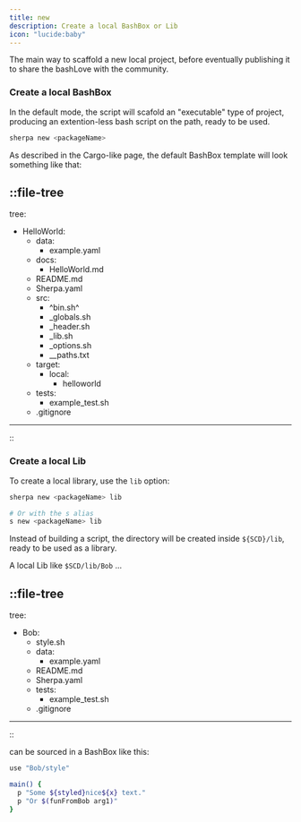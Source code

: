 ```yaml
---
title: new
description: Create a local BashBox or Lib
icon: "lucide:baby"
---
```


The main way to scaffold a new local project, before eventually publishing it to share the bashLove with the community.

### Create a local BashBox

In the default mode, the script will scafold an "executable" type of project, producing an extention-less bash script on the path, ready to be used.

```bash
sherpa new <packageName>
```

As described in the Cargo-like page, the default BashBox template will look something like that:

::file-tree
---
tree:
  - HelloWorld:
    - data:
      - example.yaml
    - docs:
      - HelloWorld.md
    - README.md
    - Sherpa.yaml
    - src:
      - ^bin.sh^ 
      - _globals.sh
      - _header.sh
      - _lib.sh
      - _options.sh
      - __paths.txt
    - target:
      - local:
        - helloworld
    - tests: 
      - example_test.sh
    - .gitignore
---
::

### Create a local Lib

To create a local library, use the `lib` option:

```bash
sherpa new <packageName> lib

# Or with the s alias
s new <packageName> lib
```

Instead of building a script, the directory will be created inside `${SCD}/lib`, ready to be used as a library.

A local Lib like `$SCD/lib/Bob` ... 

::file-tree
---
tree:
  - Bob:
    - style.sh
    - data:
      - example.yaml
    - README.md
    - Sherpa.yaml
    - tests: 
      - example_test.sh
    - .gitignore
---
::

can be sourced in a BashBox like this:

```bash [../src/bin.sh]
use "Bob/style"

main() {  
  p "Some ${styled}nice${x} text."
  p "Or $(funFromBob arg1)"
}
```



